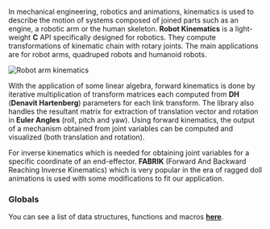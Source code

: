 In mechanical engineering, robotics and animations, kinematics is used to describe the motion of systems composed of joined parts such as an engine, a robotic arm or the human skeleton. **Robot Kinematics** is a light-weight **C** API specifically designed for robotics. They compute transformations of kinematic chain with rotary joints. The main applications are for robot arms, quadruped robots and humanoid robots.

![Robot arm kinematics](../robot-arm-kinematic1.png)

With the application of some linear algebra, forward kinematics is done by iterative multiplication of transform matrices each computed from **DH** (**Denavit Hartenberg**) parameters for each link transform. The library also handles the resultant matrix for extraction of translation vector and rotation in **Euler Angles** (roll, pitch and yaw). Using forward kinematics, the output of a mechanism obtained from joint variables can be computed and visualized (both translation and rotation).

For inverse kinematics which is needed for obtaining joint variables for a specific coordinate of an end-effector. **FABRIK** (Forward And Backward Reaching Inverse Kinematics) which is very popular in the era of ragged doll animations is used with some modifications to fit our application.

### Globals

You can see a list of data structures, functions and macros [**here**](globals.html).